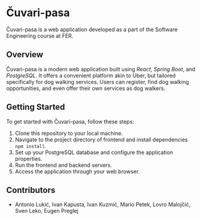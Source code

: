 # Čuvari-pasa

Čuvari-pasa is a web application developed as a part of the Software Engineering course at FER.

## Overview

Čuvari-pasa is a modern web application built using *React*, *Spring Boot*, and *PostgreSQL*. It offers a convenient platform akin to Uber, but tailored specifically for dog walking services. Users can register, find dog walking opportunities, and even offer their own services as dog walkers.

## Getting Started

To get started with Čuvari-pasa, follow these steps:

1. Clone this repository to your local machine.
2. Navigate to the project directory of frontend and install dependencies `npm install`.
3. Set up your PostgreSQL database and configure the application properties.
4. Run the frontend and backend servers.
5. Access the application through your web browser.

## Contributors

- Antonio Lukić, Ivan Kapusta, Ivan Kuzmić, Mario Petek, Lovro Malojčić, Sven Leko, Eugen Preglej

